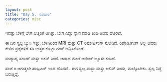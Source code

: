```yaml
---
layout: post
title: "Day 5, ಗುರವಾರ"
categories: misc
---
```


ಇವತ್ತು ಬೆಳಗ್ಗೆ ಬೇಗ  ಎಚ್ಚರಿಕೆ ಆಗಿತ್ತು. ಬೇಗ ಎದ್ದು ಸ್ನಾನ ಮಾಡಿ ತಿಂಡಿ ತಿಂದು ಹೊರಟೆ.

ಈ ದಿನ ಸ್ವಲ್ಪ ಬ್ಯುಸಿ ಇತ್ತು, ಬೆಳಗಿನಿಂದ MRI ಮತ್ತು CT ರಿಪೋರ್ಟಿಂಗ್ ನೋಡಿದೆ. ರಿಪೋರ್ಟಿಂಗ್ ಅಲ್ಲಿ ಅವರು ಕೇಳಿದ ಪ್ರಶ್ನೆಗಳಿಗೆ ಸರಿ ಉತ್ತರ ಕೊಟ್ಟು ಗುಡ್ ಅನ್ನಿಸಿಕೊಂಡೆ.

ಮದ್ಯಾಹ್ನ ಸಲಾಡ್ ಮತ್ತು ಚಿಕನ್ ತಿಂದೆ. ಆದಾದ ಮೇಲೆ ಆರೆಂಜ್ ಜ್ಯೂಸು ಕುಡಿದೆ.

ಸಂಜೆ ೫ ಆಗುತ್ತಲೇ ಹಾಸ್ಪಿಟಲ್ ಇಂದ ಹೊರಟೆ . ಈಗ ಸ್ವಲ್ಪ ಪಾಸ್ಟಾ ಮತ್ತು ಆಲಿವ್ ತಿಂದು, ಮಲ್ಕೊಬೇಕು. ಸ್ವಲ್ಪ ನಿದ್ದೆ ಬರುತ್ತಿದ್ದೆ. 

